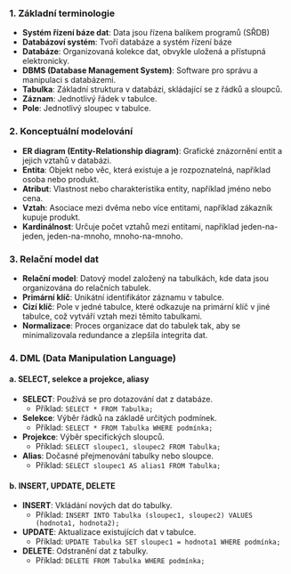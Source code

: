 ### 1. Základní terminologie
- **Systém řízení báze dat**: Data jsou řízena balíkem programů (SŘDB)
- **Databázoví systém**: Tvoří databáze a systém řízení báze
- **Databáze**: Organizovaná kolekce dat, obvykle uložená a přístupná elektronicky.
- **DBMS (Database Management System)**: Software pro správu a manipulaci s databázemi.
- **Tabulka**: Základní struktura v databázi, skládající se z řádků a sloupců.
- **Záznam**: Jednotlivý řádek v tabulce.
- **Pole**: Jednotlivý sloupec v tabulce.

### 2. Konceptuální modelování

- **ER diagram (Entity-Relationship diagram)**: Grafické znázornění entit a jejich vztahů v databázi.
- **Entita**: Objekt nebo věc, která existuje a je rozpoznatelná, například osoba nebo produkt.
- **Atribut**: Vlastnost nebo charakteristika entity, například jméno nebo cena.
- **Vztah**: Asociace mezi dvěma nebo více entitami, například zákazník kupuje produkt.
- **Kardinálnost**: Určuje počet vztahů mezi entitami, například jeden-na-jeden, jeden-na-mnoho, mnoho-na-mnoho.

### 3. Relační model dat

- **Relační model**: Datový model založený na tabulkách, kde data jsou organizována do relačních tabulek.
- **Primární klíč**: Unikátní identifikátor záznamu v tabulce.
- **Cizí klíč**: Pole v jedné tabulce, které odkazuje na primární klíč v jiné tabulce, což vytváří vztah mezi těmito tabulkami.
- **Normalizace**: Proces organizace dat do tabulek tak, aby se minimalizovala redundance a zlepšila integrita dat.

### 4. DML (Data Manipulation Language)

#### a. SELECT, selekce a projekce, aliasy

- **SELECT**: Používá se pro dotazování dat z databáze.
  - Příklad: `SELECT * FROM Tabulka;`
- **Selekce**: Výběr řádků na základě určitých podmínek.
  - Příklad: `SELECT * FROM Tabulka WHERE podmínka;`
- **Projekce**: Výběr specifických sloupců.
  - Příklad: `SELECT sloupec1, sloupec2 FROM Tabulka;`
- **Alias**: Dočasné přejmenování tabulky nebo sloupce.
  - Příklad: `SELECT sloupec1 AS alias1 FROM Tabulka;`

#### b. INSERT, UPDATE, DELETE

- **INSERT**: Vkládání nových dat do tabulky.
  - Příklad: `INSERT INTO Tabulka (sloupec1, sloupec2) VALUES (hodnota1, hodnota2);`
- **UPDATE**: Aktualizace existujících dat v tabulce.
  - Příklad: `UPDATE Tabulka SET sloupec1 = hodnota1 WHERE podmínka;`
- **DELETE**: Odstranění dat z tabulky.
  - Příklad: `DELETE FROM Tabulka WHERE podmínka;`
